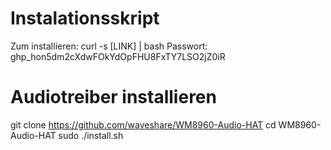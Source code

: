 # Instalationsskript
Zum installieren: curl -s [LINK] | bash
Passwort: 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

# Audiotreiber installieren
  git clone https://github.com/waveshare/WM8960-Audio-HAT
  cd WM8960-Audio-HAT
  sudo ./install.sh
